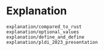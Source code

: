 # Explanation

```{toctree}
explanation/compared_to_rust
explanation/optional_values
explanation/define_and_define
explanation/pldi_2023_presentation
```
